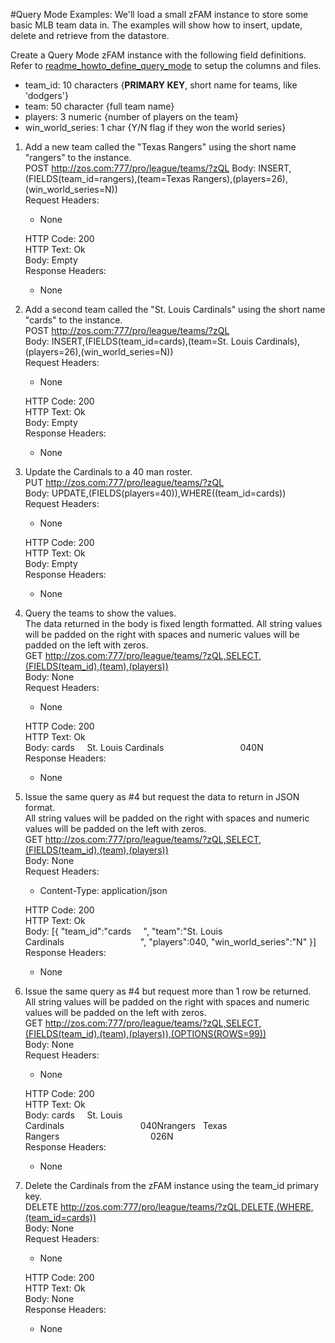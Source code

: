     
#Query Mode Examples:
We'll load a small zFAM instance to store some basic MLB team data in. The examples will show how to insert, update, delete and retrieve from the datastore.

Create a Query Mode zFAM instance with the following field definitions. Refer to [readme_howto_define_query_mode](./readme_howto_define_query_mode.md) to setup the columns and files. 
- team_id: 10 characters {**PRIMARY KEY**, short name for teams, like 'dodgers'}
- team: 50 character {full team name}
- players: 3 numeric {number of players on the team}
- win_world_series: 1 char {Y/N flag if they won the world series}

1. Add a new team called the "Texas Rangers" using the short name "rangers" to the instance.  
    POST http://zos.com:777/pro/league/teams/?zQL
    Body: INSERT,(FIELDS(team_id=rangers),(team=Texas Rangers),(players=26),(win_world_series=N))  
    Request Headers:
    - None

    HTTP Code: 200  
    HTTP Text: Ok  
    Body: Empty  
    Response Headers:
    - None

2. Add a second team called the "St. Louis Cardinals" using the short name "cards" to the instance.  
    POST http://zos.com:777/pro/league/teams/?zQL  
    Body: INSERT,(FIELDS(team_id=cards),(team=St. Louis Cardinals),(players=26),(win_world_series=N))  
    Request Headers:
    - None

    HTTP Code: 200  
    HTTP Text: Ok  
    Body: Empty  
    Response Headers:
    - None

3. Update the Cardinals to a 40 man roster.  
    PUT http://zos.com:777/pro/league/teams/?zQL  
    Body: UPDATE,(FIELDS(players=40)),WHERE((team_id=cards))  
    Request Headers:
    - None

    HTTP Code: 200  
    HTTP Text: Ok  
    Body: Empty  
    Response Headers:
    - None
    
4. Query the teams to show the values.  
    The data returned in the body is fixed length formatted. All string values will be padded on the right with spaces and numeric values will be padded on the left with zeros.  
    GET http://zos.com:777/pro/league/teams/?zQL,SELECT,(FIELDS(team_id),(team),(players))  
    Body: None  
    Request Headers:
    - None

    HTTP Code: 200  
    HTTP Text: Ok  
    Body: cards&nbsp;&nbsp;&nbsp;&nbsp;&nbsp;St. Louis Cardinals&nbsp;&nbsp;&nbsp;&nbsp;&nbsp;&nbsp;&nbsp;&nbsp;&nbsp;&nbsp;&nbsp;&nbsp;&nbsp;&nbsp;&nbsp;&nbsp;&nbsp;&nbsp;&nbsp;&nbsp;&nbsp;&nbsp;&nbsp;&nbsp;&nbsp;&nbsp;&nbsp;&nbsp;&nbsp;&nbsp;&nbsp;040N  
    Response Headers:
    - None

5. Issue the same query as #4 but request the data to return in JSON format.  
    All string values will be padded on the right with spaces and numeric values will be padded on the left with zeros.  
    GET http://zos.com:777/pro/league/teams/?zQL,SELECT,(FIELDS(team_id),(team),(players))  
    Body: None  
    Request Headers:
    - Content-Type: application/json  

    HTTP Code: 200  
    HTTP Text: Ok  
    Body: [{ "team_id":"cards&nbsp;&nbsp;&nbsp;&nbsp;&nbsp;", "team":"St. Louis Cardinals&nbsp;&nbsp;&nbsp;&nbsp;&nbsp;&nbsp;&nbsp;&nbsp;&nbsp;&nbsp;&nbsp;&nbsp;&nbsp;&nbsp;&nbsp;&nbsp;&nbsp;&nbsp;&nbsp;&nbsp;&nbsp;&nbsp;&nbsp;&nbsp;&nbsp;&nbsp;&nbsp;&nbsp;&nbsp;&nbsp;&nbsp;", "players":040, "win_world_series":"N" }]  
    Response Headers:
    - None

6. Issue the same query as #4 but request more than 1 row be returned.  
    All string values will be padded on the right with spaces and numeric values will be padded on the left with zeros.  
    GET http://zos.com:777/pro/league/teams/?zQL,SELECT,(FIELDS(team_id),(team),(players)),(OPTIONS(ROWS=99))  
    Body: None  
    Request Headers:
    - None  

    HTTP Code: 200  
    HTTP Text: Ok  
    Body: cards&nbsp;&nbsp;&nbsp;&nbsp;&nbsp;St. Louis Cardinals&nbsp;&nbsp;&nbsp;&nbsp;&nbsp;&nbsp;&nbsp;&nbsp;&nbsp;&nbsp;&nbsp;&nbsp;&nbsp;&nbsp;&nbsp;&nbsp;&nbsp;&nbsp;&nbsp;&nbsp;&nbsp;&nbsp;&nbsp;&nbsp;&nbsp;&nbsp;&nbsp;&nbsp;&nbsp;&nbsp;&nbsp;040Nrangers&nbsp;&nbsp;&nbsp;Texas Rangers&nbsp;&nbsp;&nbsp;&nbsp;&nbsp;&nbsp;&nbsp;&nbsp;&nbsp;&nbsp;&nbsp;&nbsp;&nbsp;&nbsp;&nbsp;&nbsp;&nbsp;&nbsp;&nbsp;&nbsp;&nbsp;&nbsp;&nbsp;&nbsp;&nbsp;&nbsp;&nbsp;&nbsp;&nbsp;&nbsp;&nbsp;&nbsp;&nbsp;&nbsp;&nbsp;&nbsp;&nbsp;026N  
    Response Headers:
    - None

7. Delete the Cardinals from the zFAM instance using the team_id primary key.  
    DELETE http://zos.com:777/pro/league/teams/?zQL,DELETE,(WHERE,(team_id=cards))  
    Body: None  
    Request Headers:
    - None  

    HTTP Code: 200  
    HTTP Text: Ok  
    Body: None  
    Response Headers:
    - None
